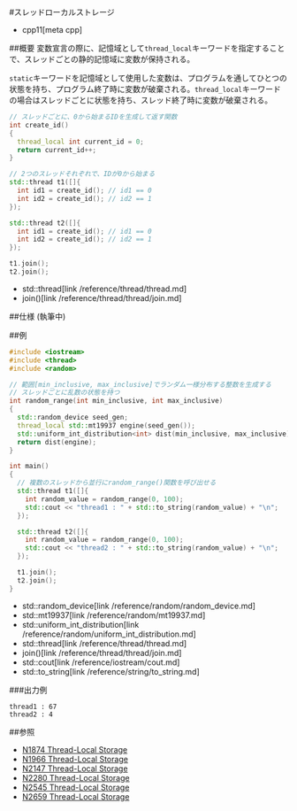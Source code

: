 #スレッドローカルストレージ
* cpp11[meta cpp]

##概要
変数宣言の際に、記憶域として`thread_local`キーワードを指定することで、スレッドごとの静的記憶域に変数が保持される。

`static`キーワードを記憶域として使用した変数は、プログラムを通してひとつの状態を持ち、プログラム終了時に変数が破棄される。`thread_local`キーワードの場合はスレッドごとに状態を持ち、スレッド終了時に変数が破棄される。

```cpp
// スレッドごとに、0から始まるIDを生成して返す関数
int create_id()
{
  thread_local int current_id = 0;
  return current_id++;
}

// 2つのスレッドそれぞれで、IDが0から始まる
std::thread t1([]{
  int id1 = create_id(); // id1 == 0
  int id2 = create_id(); // id2 == 1
});

std::thread t2([]{
  int id1 = create_id(); // id1 == 0
  int id2 = create_id(); // id2 == 1
});

t1.join();
t2.join();
```
* std::thread[link /reference/thread/thread.md]
* join()[link /reference/thread/thread/join.md]


##仕様
(執筆中)


##例
```cpp
#include <iostream>
#include <thread>
#include <random>

// 範囲[min_inclusive, max_inclusive]でランダム一様分布する整数を生成する
// スレッドごとに乱数の状態を持つ
int random_range(int min_inclusive, int max_inclusive)
{
  std::random_device seed_gen;
  thread_local std::mt19937 engine(seed_gen());
  std::uniform_int_distribution<int> dist(min_inclusive, max_inclusive);
  return dist(engine);
}

int main()
{
  // 複数のスレッドから並行にrandom_range()関数を呼び出せる
  std::thread t1([]{
    int random_value = random_range(0, 100);
    std::cout << "thread1 : " + std::to_string(random_value) + "\n";
  });

  std::thread t2([]{
    int random_value = random_range(0, 100);
    std::cout << "thread2 : " + std::to_string(random_value) + "\n";
  });

  t1.join();
  t2.join();
}
```
* std::random_device[link /reference/random/random_device.md]
* std::mt19937[link /reference/random/mt19937.md]
* std::uniform_int_distribution[link /reference/random/uniform_int_distribution.md]
* std::thread[link /reference/thread/thread.md]
* join()[link /reference/thread/thread/join.md]
* std::cout[link /reference/iostream/cout.md]
* std::to_string[link /reference/string/to_string.md]

###出力例
```
thread1 : 67
thread2 : 4
```


##参照
- [N1874 Thread-Local Storage](http://www.open-std.org/jtc1/sc22/wg21/docs/papers/2005/n1874.html)
- [N1966 Thread-Local Storage](http://www.open-std.org/jtc1/sc22/wg21/docs/papers/2006/n1966.html)
- [N2147 Thread-Local Storage](http://www.open-std.org/jtc1/sc22/wg21/docs/papers/2007/n2147.html)
- [N2280 Thread-Local Storage](http://www.open-std.org/jtc1/sc22/wg21/docs/papers/2007/n2280.html)
- [N2545 Thread-Local Storage](http://www.open-std.org/jtc1/sc22/wg21/docs/papers/2008/n2545.html)
- [N2659 Thread-Local Storage](http://www.open-std.org/jtc1/sc22/wg21/docs/papers/2008/n2659.htm)


